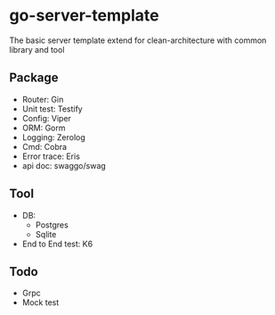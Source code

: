 # go-server-template
The basic server template extend for clean-architecture with common library and tool

## Package
- Router: Gin
- Unit test: Testify
- Config: Viper
- ORM: Gorm
- Logging: Zerolog
- Cmd: Cobra
- Error trace: Eris
- api doc: swaggo/swag

## Tool
- DB:
    - Postgres
    - Sqlite
- End to End test: K6

## Todo
- Grpc
- Mock test
